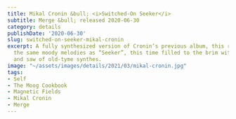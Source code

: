 ```yaml
---
title: Mikal Cronin &bull; <i>Switched-On Seeker</i>
subtitle: Merge &bull; released 2020-06-30
category: details
publishDate: '2020-06-30'
slug: switched-on-seeker-mikal-cronin
excerpt: A fully synthesized version of Cronin’s previous album, this retake offers
  the same moody melodies as “Seeker”, this time filled to the brim with the warble
  and saw of old-tyme synthes.
image: "~/assets/images/details/2021/03/mikal-cronin.jpg"
tags:
- Self
- The Moog Cookbook
- Magnetic Fields
- Mikal Cronin
- Merge
---
```


